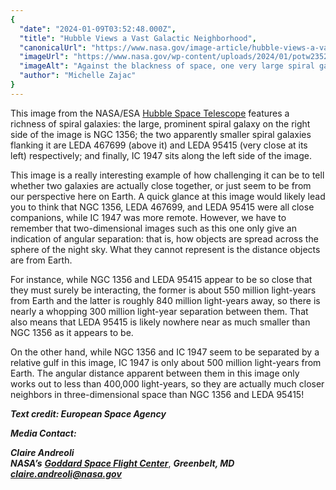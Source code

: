 ```yaml
---
{
  "date": "2024-01-09T03:52:48.000Z",
  "title": "Hubble Views a Vast Galactic Neighborhood",
  "canonicalUrl": "https://www.nasa.gov/image-article/hubble-views-a-vast-galactic-neighborhood/",
  "imageUrl": "https://www.nasa.gov/wp-content/uploads/2024/01/potw2352a.jpg",
  "imageAlt": "Against the blackness of space, one very large spiral galaxy and three smaller spiral galaxies are prominently visible amidst the other colorful specks of light.",
  "author": "Michelle Zajac"
}
---
```


This image from the NASA/ESA [Hubble Space Telescope](https://science.nasa.gov/mission/hubble/) features a richness of spiral galaxies: the large, prominent spiral galaxy on the right side of the image is NGC 1356; the two apparently smaller spiral galaxies flanking it are LEDA 467699 (above it) and LEDA 95415 (very close at its left) respectively; and finally, IC 1947 sits along the left side of the image. 

This image is a really interesting example of how challenging it can be to tell whether two galaxies are actually close together, or just seem to be from our perspective here on Earth. A quick glance at this image would likely lead you to think that NGC 1356, LEDA 467699, and LEDA 95415 were all close companions, while IC 1947 was more remote. However, we have to remember that two-dimensional images such as this one only give an indication of angular separation: that is, how objects are spread across the sphere of the night sky. What they cannot represent is the distance objects are from Earth. 

For instance, while NGC 1356 and LEDA 95415 appear to be so close that they must surely be interacting, the former is about 550 million light-years from Earth and the latter is roughly 840 million light-years away, so there is nearly a whopping 300 million light-year separation between them. That also means that LEDA 95415 is likely nowhere near as much smaller than NGC 1356 as it appears to be.

On the other hand, while NGC 1356 and IC 1947 seem to be separated by a relative gulf in this image, IC 1947 is only about 500 million light-years from Earth. The angular distance apparent between them in this image only works out to less than 400,000 light-years, so they are actually much closer neighbors in three-dimensional space than NGC 1356 and LEDA 95415!

**_Text credit: European Space Agency_**

**_Media Contact:_**

**_Claire Andreoli_**  
**_NASA’s_** [**_Goddard Space Flight Center_**](http://www.nasa.gov/goddard), **_Greenbelt, MD_**  
[**_claire.andreoli@nasa.gov_**](mailto:claire.andreoli@nasa.gov)
